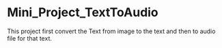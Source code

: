 # Mini_Project_TextToAudio
This project first convert the Text from image to the text and then to audio file for that text.
